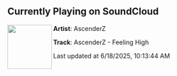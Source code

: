 ## Currently Playing on SoundCloud

[<img align="left" width="100" src="https://i1.sndcdn.com/artworks-Q8Z8lsmQgpdULHFm-iY2bZQ-t500x500.png">](https://soundcloud.com/dnzrecords/ascenderz-feeling-high?in=saxurn/sets/lavalamp)

**Artist**: AscenderZ 

**Track**: AscenderZ - Feeling High

Last updated at 6/18/2025, 10:13:44 AM
